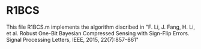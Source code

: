 # R1BCS
This file R1BCS.m implements the algorithm discribed in 
"F. Li, J. Fang, H. Li, et al. Robust One-Bit Bayesian Compressed Sensing with Sign-Flip Errors. Signal Processing Letters, IEEE, 2015, 22(7):857–861"
